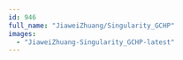```yaml
---
id: 946
full_name: "JiaweiZhuang/Singularity_GCHP"
images: 
  - "JiaweiZhuang-Singularity_GCHP-latest"
---
```

